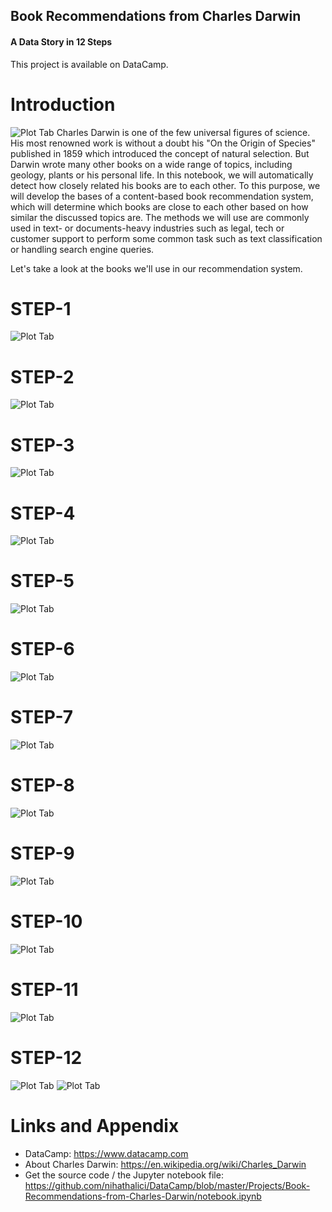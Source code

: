 ## Book Recommendations from Charles Darwin
#### A Data Story in 12 Steps

This project is available on DataCamp.

Introduction
========================================================

![Plot Tab](https://upload.wikimedia.org/wikipedia/commons/thumb/a/a4/Charles-darwin-portrait-svg.svg/200px-Charles-darwin-portrait-svg.svg.png) 
Charles Darwin is one of the few universal figures of science. His most renowned work is without a doubt his "On the Origin of Species" published in 1859 which introduced the concept of natural selection. But Darwin wrote many other books on a wide range of topics, including geology, plants or his personal life. In this notebook, we will automatically detect how closely related his books are to each other.
To this purpose, we will develop the bases of a content-based book recommendation system, which will determine which books are close to each other based on how similar the discussed topics are. The methods we will use are commonly used in text- or documents-heavy industries such as legal, tech or customer support to perform some common task such as text classification or handling search engine queries.

Let's take a look at the books we'll use in our recommendation system.

STEP-1
========================================================
![Plot Tab](https://github.com/nihathalici/DataCamp/blob/master/Projects/Book-Recommendations-from-Charles-Darwin/img/1.png)

STEP-2
========================================================
![Plot Tab](https://github.com/nihathalici/DataCamp/blob/master/Projects/Book-Recommendations-from-Charles-Darwin/img/2.png)

STEP-3
========================================================
![Plot Tab](https://github.com/nihathalici/DataCamp/blob/master/Projects/Book-Recommendations-from-Charles-Darwin/img/3.png)

STEP-4
========================================================
![Plot Tab](https://github.com/nihathalici/DataCamp/blob/master/Projects/Book-Recommendations-from-Charles-Darwin/img/4.png)

STEP-5
========================================================
![Plot Tab](https://github.com/nihathalici/DataCamp/blob/master/Projects/Book-Recommendations-from-Charles-Darwin/img/5.png)

STEP-6
========================================================
![Plot Tab](https://github.com/nihathalici/DataCamp/blob/master/Projects/Book-Recommendations-from-Charles-Darwin/img/6.png)

STEP-7
========================================================
![Plot Tab](https://github.com/nihathalici/DataCamp/blob/master/Projects/Book-Recommendations-from-Charles-Darwin/img/7.png)

STEP-8
========================================================
![Plot Tab](https://github.com/nihathalici/DataCamp/blob/master/Projects/Book-Recommendations-from-Charles-Darwin/img/8.png)

STEP-9
========================================================
![Plot Tab](https://github.com/nihathalici/DataCamp/blob/master/Projects/Book-Recommendations-from-Charles-Darwin/img/9.png)

STEP-10
========================================================
![Plot Tab](https://github.com/nihathalici/DataCamp/blob/master/Projects/Book-Recommendations-from-Charles-Darwin/img/10.png)

STEP-11
========================================================
![Plot Tab](https://github.com/nihathalici/DataCamp/blob/master/Projects/Book-Recommendations-from-Charles-Darwin/img/11.png)

STEP-12
========================================================
![Plot Tab](https://github.com/nihathalici/DataCamp/blob/master/Projects/Book-Recommendations-from-Charles-Darwin/img/12.png)
![Plot Tab](https://github.com/nihathalici/DataCamp/blob/master/Projects/Book-Recommendations-from-Charles-Darwin/img/13.png)

Links and Appendix
========================================================

- DataCamp: https://www.datacamp.com
- About Charles Darwin: https://en.wikipedia.org/wiki/Charles_Darwin 
- Get the source code / the Jupyter notebook file: https://github.com/nihathalici/DataCamp/blob/master/Projects/Book-Recommendations-from-Charles-Darwin/notebook.ipynb
